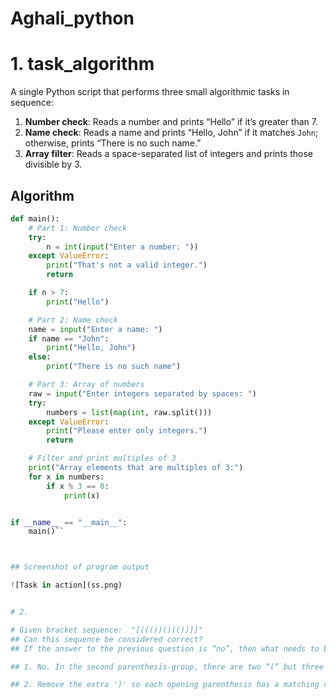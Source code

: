 # Aghali_python

# 1. task_algorithm

A single Python script that performs three small algorithmic tasks in sequence:

1. **Number check**: Reads a number and prints “Hello” if it’s greater than 7.  
2. **Name check**: Reads a name and prints “Hello, John” if it matches `John`; otherwise, prints “There is no such name.”  
3. **Array filter**: Reads a space-separated list of integers and prints those divisible by 3.

## Algorithm

```python
def main():
    # Part 1: Number check
    try:
        n = int(input("Enter a number: "))
    except ValueError:
        print("That's not a valid integer.")
        return

    if n > 7:
        print("Hello")

    # Part 2: Name check
    name = input("Enter a name: ")
    if name == "John":
        print("Hello, John")
    else:
        print("There is no such name")

    # Part 3: Array of numbers
    raw = input("Enter integers separated by spaces: ")
    try:
        numbers = list(map(int, raw.split()))
    except ValueError:
        print("Please enter only integers.")
        return

    # Filter and print multiples of 3
    print("Array elements that are multiples of 3:")
    for x in numbers:
        if x % 3 == 0:
            print(x)


if __name__ == "__main__":
    main()``



## Screenshot of program output 

![Task in action](ss.png)


# 2.

# Given bracket sequence:  "[((())()(())]]"
## Can this sequence be considered correct? 
## If the answer to the previous question is “no”, then what needs to be changed in it to make it correct? 

## 1. No. In the second parenthesis-group, there are two “(” but three “)”, so at one point you have more closes than opens.

## 2. Remove the extra ')' so each opening parenthesis has a matching closer. For example:  [ ((())) (()) ]. Now every prefix has no more ) than (, and the total counts match.
